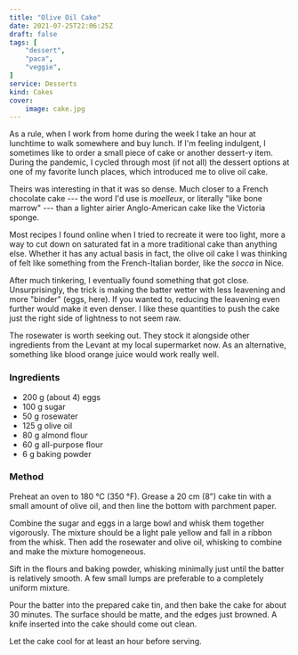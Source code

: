 ```yaml
---
title: "Olive Oil Cake"
date: 2021-07-25T22:06:25Z
draft: false
tags: [
    "dessert",
    "paca",
    "veggie",
]
service: Desserts
kind: Cakes
cover:
    image: cake.jpg
---
```


As a rule, when I work from home during the week I take an hour at lunchtime to walk somewhere and buy lunch. If I'm feeling indulgent, I sometimes like to order a small piece of cake or another dessert-y item. During the pandemic, I cycled through most (if not all) the dessert options at one of my favorite lunch places, which introduced me to olive oil cake.

Theirs was interesting in that it was so dense. Much closer to a French chocolate cake --- the word I'd use is _moelleux_, or literally "like bone marrow" --- than a lighter airier Anglo-American cake like the Victoria sponge.

Most recipes I found online when I tried to recreate it were too light, more a way to cut down on saturated fat in a more traditional cake than anything else. Whether it has any actual basis in fact, the olive oil cake I was thinking of felt like something from the French-Italian border, like the _socca_ in Nice.

After much tinkering, I eventually found something that got close. Unsurprisingly, the trick is making the batter wetter with less leavening and more "binder" (eggs, here). If you wanted to, reducing the leavening even further would make it even denser. I like these quantities to push the cake just the right side of lightness to not seem raw.

The rosewater is worth seeking out. They stock it alongside other ingredients from the Levant at my local supermarket now. As an alternative, something like blood orange juice would work really well.

### Ingredients

* 200 g (about 4) eggs
* 100 g sugar
* 50 g rosewater
* 125 g olive oil
* 80 g almond flour
* 60 g all-purpose flour
* 6 g baking powder

### Method

Preheat an oven to 180 °C (350 °F). Grease a 20 cm (8") cake tin with a small amount of olive oil, and then line the bottom with parchment paper.

Combine the sugar and eggs in a large bowl and whisk them together vigorously. The mixture should be a light pale yellow and fall in a ribbon from the whisk. Then add the rosewater and olive oil, whisking to combine and make the mixture homogeneous.

Sift in the flours and baking powder, whisking minimally just until the batter is relatively smooth. A few small lumps are preferable to a completely uniform mixture.

Pour the batter into the prepared cake tin, and then bake the cake for about 30 minutes. The surface should be matte, and the edges just browned. A knife inserted into the cake should come out clean.

Let the cake cool for at least an hour before serving.


